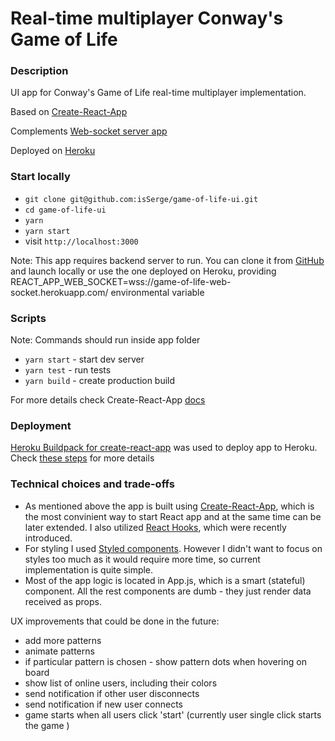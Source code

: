 # Real-time multiplayer Conway's Game of Life

### Description

UI app for Conway's Game of Life real-time multiplayer implementation.

Based on [Create-React-App](https://facebook.github.io/create-react-app/)

Complements [Web-socket server app](https://github.com/isSerge/game-of-life-websocket-server)

Deployed on [Heroku](https://game-of-life-ui.herokuapp.com/)

### Start locally

-   `git clone git@github.com:isSerge/game-of-life-ui.git`
-   `cd game-of-life-ui`
-   `yarn`
-   `yarn start`
-   visit `http://localhost:3000`

Note: This app requires backend server to run. You can clone it from [GitHub](https://github.com/isSerge/game-of-life-websocket-server) and launch locally or use the one deployed on Heroku, providing REACT_APP_WEB_SOCKET=wss://game-of-life-web-socket.herokuapp.com/ environmental variable

### Scripts

Note: Commands should run inside app folder

-   `yarn start` - start dev server
-   `yarn test` - run tests
-   `yarn build` - create production build

For more details check Create-React-App [docs](https://facebook.github.io/create-react-app/docs/getting-started)

### Deployment

[Heroku Buildpack for create-react-app](https://github.com/mars/create-react-app-buildpack) was used to deploy app to Heroku. Check [these steps](https://github.com/mars/create-react-app-buildpack#quick-start) for more details

### Technical choices and trade-offs

-   As mentioned above the app is built using [Create-React-App](https://facebook.github.io/create-react-app/), which is the most convinient way to start React app and at the same time can be later extended. I also utilized [React Hooks](https://reactjs.org/docs/hooks-intro.html), which were recently introduced.
-   For styling I used [Styled components](http://styled-components.com/). However I didn't want to focus on styles too much as it would require more time, so current implementation is quite simple.
-   Most of the app logic is located in App.js, which is a smart (stateful) component. All the rest components are dumb - they just render data received as props.

UX improvements that could be done in the future:

-   add more patterns
-   animate patterns
-   if particular pattern is chosen - show pattern dots when hovering on board
-   show list of online users, including their colors
-   send notification if other user disconnects
-   send notification if new user connects
-   game starts when all users click 'start' (currently user single click starts the game )

